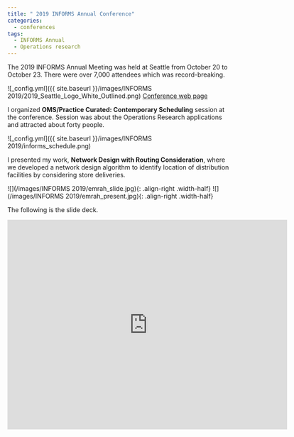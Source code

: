 ```yaml
---
title: " 2019 INFORMS Annual Conference"
categories:
  - conferences
tags:
  - INFORMS Annual
  - Operations research
--- 
```


The 2019 INFORMS Annual Meeting was held at Seattle from October 20 to October 23. There were
over 7,000 attendees which was record-breaking. 

![_config.yml]({{ site.baseurl }}/images/INFORMS 2019/2019_Seattle_Logo_White_Outlined.png)
[Conference web page](http://meetings2.informs.org/wordpress/seattle2019/)

I organized **OMS/Practice Curated: Contemporary Scheduling** session
at the conference. Session was about the Operations Research applications and attracted
about forty people. 

![_config.yml]({{ site.baseurl }}/images/INFORMS 2019/informs_schedule.png)

I presented my work, **Network Design with Routing Consideration**, where we developed 
a network design algorithm to identify location of distribution facilities
by considering store deliveries. 

<style type="text/css">
  p {
    .width-half {width: 30%}
  }
</style>

 ![](/images/INFORMS 2019/emrah_slide.jpg){: .align-right .width-half} ![](/images/INFORMS 2019/emrah_present.jpg){: .align-right .width-half} 


The following is the slide deck.

<style type="text/css">
  p {
    .responsive-wrap iframe{ max-width: 70%;};
  }
</style>

<div class="responsive-wrap">
<!-- this is the embed code provided by Google -->
  <iframe src="https://docs.google.com/presentation/d/1uKyUdQ2WzBUil71hkKUmFIzGBh_dYVwiN4GSFWfhLg4/embed?start=false&loop=false&delayms=3000" frameborder="0" width="630" height="473" allowfullscreen="true" mozallowfullscreen="true" webkitallowfullscreen="true"></iframe>
<!-- Google embed ends -->
</div>
